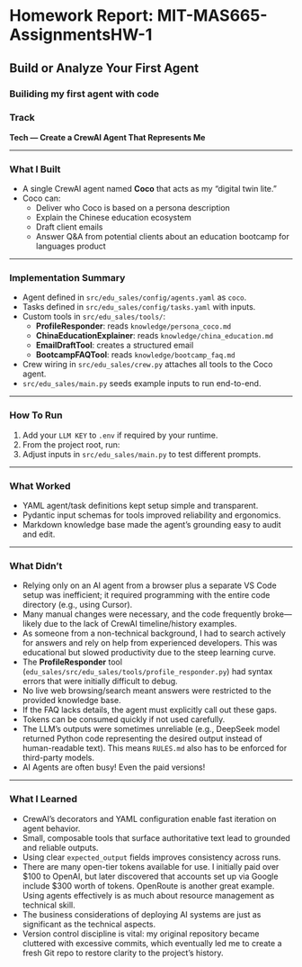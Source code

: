 # Homework Report: MIT-MAS665-AssignmentsHW-1 
## Build or Analyze Your First Agent
### Builiding my first agent with code

### Track  
**Tech — Create a CrewAI Agent That Represents Me**

---

### What I Built
- A single CrewAI agent named **Coco** that acts as my “digital twin lite.”  
- Coco can:  
  - Deliver who Coco is based on a persona description  
  - Explain the Chinese education ecosystem  
  - Draft client emails  
  - Answer Q&A from potential clients about an education bootcamp for languages product  

---

### Implementation Summary
- Agent defined in `src/edu_sales/config/agents.yaml` as `coco`.  
- Tasks defined in `src/edu_sales/config/tasks.yaml` with inputs.  
- Custom tools in `src/edu_sales/tools/`:  
  - **ProfileResponder**: reads `knowledge/persona_coco.md`  
  - **ChinaEducationExplainer**: reads `knowledge/china_education.md`  
  - **EmailDraftTool**: creates a structured email  
  - **BootcampFAQTool**: reads `knowledge/bootcamp_faq.md`  
- Crew wiring in `src/edu_sales/crew.py` attaches all tools to the Coco agent.  
- `src/edu_sales/main.py` seeds example inputs to run end-to-end.  

---

### How To Run
1. Add your `LLM KEY` to `.env` if required by your runtime.  
2. From the project root, run:  
3. Adjust inputs in `src/edu_sales/main.py` to test different prompts.  

---

### What Worked
- YAML agent/task definitions kept setup simple and transparent.  
- Pydantic input schemas for tools improved reliability and ergonomics.  
- Markdown knowledge base made the agent’s grounding easy to audit and edit.  

---

### What Didn’t
- Relying only on an AI agent from a browser plus a separate VS Code setup was inefficient; it required programming with the entire code directory (e.g., using Cursor).  
- Many manual changes were necessary, and the code frequently broke—likely due to the lack of CrewAI timeline/history examples.  
- As someone from a non-technical background, I had to search actively for answers and rely on help from experienced developers. This was educational but slowed productivity due to the steep learning curve.  
- The **ProfileResponder** tool (`edu_sales/src/edu_sales/tools/profile_responder.py`) had syntax errors that were initially difficult to debug.  
- No live web browsing/search meant answers were restricted to the provided knowledge base.  
- If the FAQ lacks details, the agent must explicitly call out these gaps.  
- Tokens can be consumed quickly if not used carefully.  
- The LLM’s outputs were sometimes unreliable (e.g., DeepSeek model returned Python code representing the desired output instead of human-readable text). This means `RULES.md` also has to be enforced for third-party models.
- AI Agents are often busy! Even the paid versions!

---

### What I Learned
- CrewAI’s decorators and YAML configuration enable fast iteration on agent behavior.  
- Small, composable tools that surface authoritative text lead to grounded and reliable outputs.  
- Using clear `expected_output` fields improves consistency across runs.  
- There are many open-tier tokens available for use. I initially paid over $100 to OpenAI, but later discovered that accounts set up via Google include $300 worth of tokens. OpenRoute is another great example. Using agents effectively is as much about resource management as technical skill.  
- The business considerations of deploying AI systems are just as significant as the technical aspects.  
- Version control discipline is vital: my original repository became cluttered with excessive commits, which eventually led me to create a fresh Git repo to restore clarity to the project’s history.  
